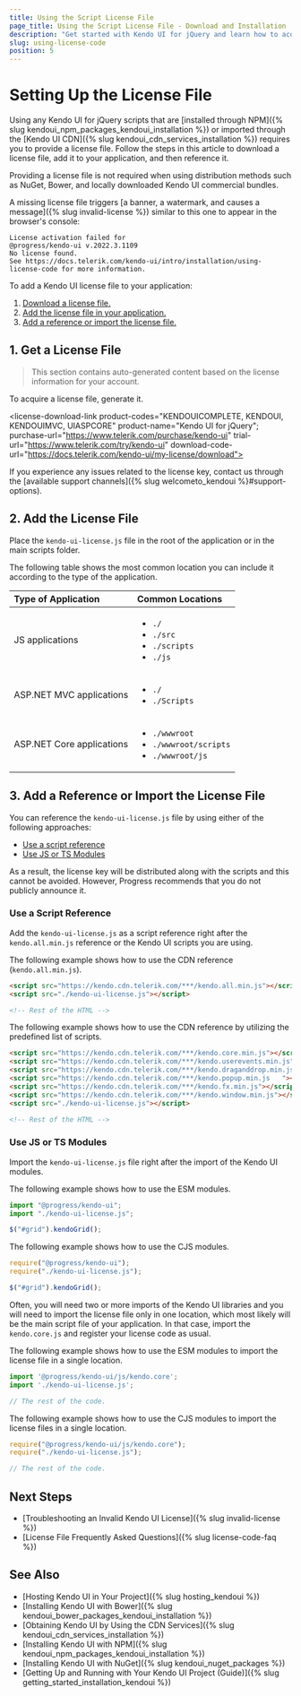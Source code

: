 ```yaml
---
title: Using the Script License File
page_title: Using the Script License File - Download and Installation
description: "Get started with Kendo UI for jQuery and learn how to acquire the library from the NPM distribution channel and register the script license file."
slug: using-license-code
position: 5
---
```


# Setting Up the License File

Using any Kendo UI for jQuery scripts that are [installed through NPM]({% slug kendoui_npm_packages_kendoui_installation %}) or imported through the [Kendo UI CDN]({% slug kendoui_cdn_services_installation %}) requires you to provide a license file. Follow the steps in this article to download a license file, add it to your application, and then reference it.

Providing a license file is not required when using distribution methods such as NuGet, Bower, and locally downloaded Kendo UI commercial bundles.

A missing license file triggers [a banner, a watermark, and causes a message]({% slug invalid-license %}) similar to this one to appear in the browser's console:

```console
License activation failed for
@progress/kendo-ui v.2022.3.1109
No license found.
See https://docs.telerik.com/kendo-ui/intro/installation/using-license-code for more information.
```

To add a Kendo UI license file to your application:

1. [Download a license file.](#1-get-a-license-file)
2. [Add the license file in your application.](#2-add-the-license-file)
2. [Add a reference or import the license file.](#3-add-a-reference-or-import-the-license-file)

## 1. Get a License File

> This section contains auto-generated content based on the license information for your account.

To acquire a license file, generate it.

<!-- The following code is a web component - it should never be added as a code snippet. It is part of the web application to generate the license code for the clients. To check it out, log into your account and open the live doc page. -->
<link rel="stylesheet" href="https://d3fu8oi3wk1rz4.cloudfront.net/kendo-docs-demos-assets/2.3.5/styles/license-key/styles.css" />
<script src="https://d3fu8oi3wk1rz4.cloudfront.net/kendo-docs-demos-assets/2.3.5/scripts/license-key/index.js"></script>

<license-download-link
product-codes="KENDOUICOMPLETE, KENDOUI, KENDOUIMVC, UIASPCORE"
product-name="Kendo UI for jQuery";
purchase-url="https://www.telerik.com/purchase/kendo-ui"
trial-url="https://www.telerik.com/try/kendo-ui"
download-code-url="https://docs.telerik.com/kendo-ui/my-license/download">
</license-download-link>

If you experience any issues related to the license key, contact us through the [available support channels]({% slug welcometo_kendoui %}#support-options).

## 2. Add the License File

Place the `kendo-ui-license.js` file in the root of the application or in the main scripts folder.

The following table shows the most common location you can include it according to the type of the application.

|Type of Application|Common Locations
|:---|:---
|JS applications|<ul><li><code>./</code></li><li><code>./src</code></li><li><code>./scripts</code></li><li><code>./js</code></li></ul>
|ASP.NET MVC applications|<ul><li><code>./</code></li><li><code>./Scripts</code></li></ul>
|ASP.NET Core applications|<ul><li><code>./wwwroot</code></li><li><code>./wwwroot/scripts</code></li><li><code>./wwwroot/js</code></li></ul>

## 3. Add a Reference or Import the License File

You can reference the `kendo-ui-license.js` file by using either of the following approaches:

* [Use a script reference](#use-a-script-reference)
* [Use JS or TS Modules](#use-js-or-ts-modules)

As a result, the license key will be distributed along with the scripts and this cannot be avoided. However, Progress recommends that you do not publicly announce it.

### Use a Script Reference

Add the `kendo-ui-license.js` as a script reference right after the `kendo.all.min.js` reference or the Kendo UI scripts you are using.

The following example shows how to use the CDN reference (`kendo.all.min.js`).

```html
<script src="https://kendo.cdn.telerik.com/***/kendo.all.min.js"></script>
<script src="./kendo-ui-license.js"></script>

<!-- Rest of the HTML -->
```

The following example shows how to use the CDN reference by utilizing the predefined list of scripts.

```html
<script src="https://kendo.cdn.telerik.com/***/kendo.core.min.js"></script>
<script src="https://kendo.cdn.telerik.com/***/kendo.userevents.min.js"></script>
<script src="https://kendo.cdn.telerik.com/***/kendo.draganddrop.min.js"></script>
<script src="https://kendo.cdn.telerik.com/***/kendo.popup.min.js	"></script>
<script src="https://kendo.cdn.telerik.com/***/kendo.fx.min.js"></script>
<script src="https://kendo.cdn.telerik.com/***/kendo.window.min.js"></script>
<script src="./kendo-ui-license.js"></script>

<!-- Rest of the HTML -->
```

### Use JS or TS Modules

Import the `kendo-ui-license.js` file right after the import of the Kendo UI modules.

The following example shows how to use the ESM modules.

```js
import "@progress/kendo-ui";
import "./kendo-ui-license.js";

$("#grid").kendoGrid();
```

The following example shows how to use the CJS modules.

```js
require("@progress/kendo-ui");
require("./kendo-ui-license.js");

$("#grid").kendoGrid();
```

Often, you will need two or more imports of the Kendo UI libraries and you will need to import the license file only in one location, which most likely will be the main script file of your application. In that case, import the `kendo.core.js` and register your license code as usual.

The following example shows how to use the ESM modules to import the license file in a single location.

```js
import '@progress/kendo-ui/js/kendo.core';
import './kendo-ui-license.js';

// The rest of the code.
```

The following example shows how to use the CJS modules to import the license files in a single location.

```js
require("@progress/kendo-ui/js/kendo.core");
require("./kendo-ui-license.js");

// The rest of the code.
```

## Next Steps

* [Troubleshooting an Invalid Kendo UI License]({% slug invalid-license %})
* [License File Frequently Asked Questions]({% slug license-code-faq %})

## See Also

* [Hosting Kendo UI in Your Project]({% slug hosting_kendoui %})
* [Installing Kendo UI with Bower]({% slug kendoui_bower_packages_kendoui_installation %})
* [Obtaining Kendo UI by Using the CDN Services]({% slug kendoui_cdn_services_installation %})
* [Installing Kendo UI with NPM]({% slug kendoui_npm_packages_kendoui_installation %})
* [Installing Kendo UI with NuGet]({% slug kendoui_nuget_packages %})
* [Getting Up and Running with Your Kendo UI Project (Guide)]({% slug getting_started_installation_kendoui %})
